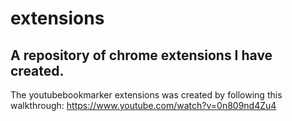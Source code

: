 # extensions

## A repository of chrome extensions I have created. 

The youtubebookmarker extensions was created by following this walkthrough: https://www.youtube.com/watch?v=0n809nd4Zu4
